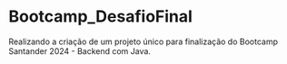 # Bootcamp_DesafioFinal

Realizando a criação de um projeto único para finalização do Bootcamp Santander 2024 - Backend com Java.
